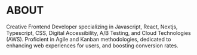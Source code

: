 <!-- WRITE this about me info in markdown format - I build things for the web.
I am a Frontend Engineer that focuses on React, Nextjs, Typescript, Styled-components, Data Analysis, Web Design & Accessibility, SEO, and Serverless technologies such as AWS and Digital Ocean in Agile and Kanban settings to solve technical business problems. -->
# ABOUT

Creative Frontend Developer specializing in Javascript, React, Nextjs, Typescript, CSS, Digital Accessibility, A/B Testing, and Cloud Technologies (AWS). Proficient in Agile and Kanban methodologies, dedicated to enhancing web experiences for users, and boosting conversion rates.
